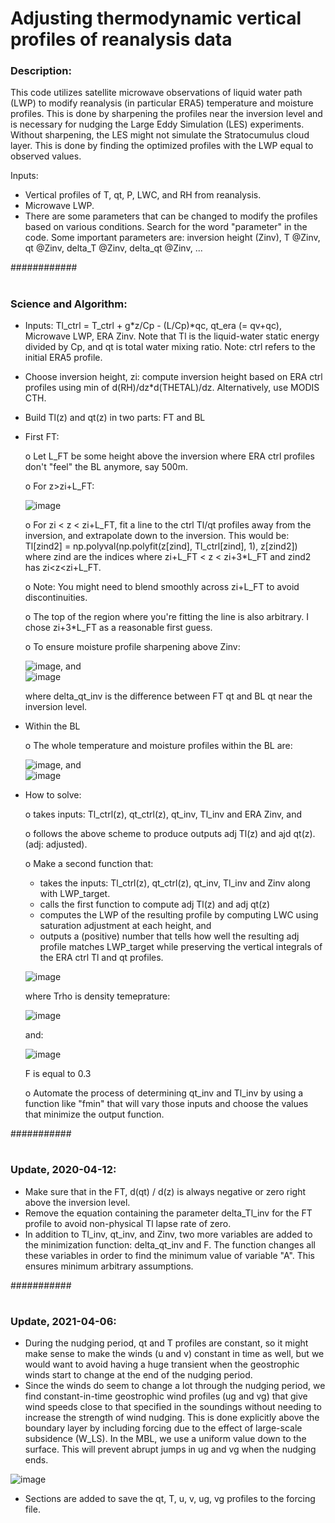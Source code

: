 # Adjusting thermodynamic vertical profiles of reanalysis data

### Description:
This code utilizes satellite microwave observations of liquid water path (LWP) to modify reanalysis (in particular ERA5) temperature and moisture profiles. 
This is done by sharpening the profiles near the inversion level and is necessary for nudging the Large Eddy Simulation (LES) experiments. 
Without sharpening, the LES might not simulate the Stratocumulus cloud layer. This is done by finding the optimized profiles with the LWP equal to observed values.

Inputs:
- Vertical profiles of T, qt, P, LWC, and RH from reanalysis.
- Microwave LWP.
- There are some parameters that can be changed to modify the profiles based on various conditions. Search for the word "parameter" in the code. Some important parameters are: inversion height (Zinv), T @Zinv, qt @Zinv, delta_T @Zinv, delta_qt @Zinv, ...


############
# 
### Science and Algorithm:


- Inputs: Tl_ctrl = T_ctrl + g*z/Cp - (L/Cp)*qc, qt_era (= qv+qc), Microwave LWP, ERA Zinv. Note that Tl is the liquid-water static energy divided by Cp, and
          qt is total water mixing ratio.
          Note: ctrl refers to the initial ERA5 profile.
- Choose inversion height, zi: compute inversion height based on ERA ctrl profiles using min of d(RH)/dz*d(THETAL)/dz. 
                                Alternatively, use MODIS CTH.
- Build Tl(z) and qt(z) in two parts: FT and BL
- First FT: 

   o Let L_FT be some height above the inversion where ERA ctrl profiles don't "feel" the BL anymore, say 500m. 
   
   o For z>zi+L_FT:
   
   ![image](https://user-images.githubusercontent.com/28571068/114354208-c1f22f80-9b22-11eb-80be-0f83fd212239.png)
   
   o For zi < z < zi+L_FT, fit a line to the ctrl Tl/qt profiles away from the inversion, and extrapolate down to the inversion. 
     This would be: Tl[zind2] = np.polyval(np.polyfit(z[zind], Tl_ctrl[zind], 1), z[zind2]) where zind are the indices where zi+L_FT < z < zi+3*L_FT 
     and zind2 has zi<z<zi+L_FT.  
   
   o Note: You might need to blend smoothly across zi+L_FT to avoid discontinuities.  
   
   o The top of the region where you're fitting the line is also arbitrary.  I chose  zi+3*L_FT as a reasonable first guess.

   o To ensure moisture profile sharpening above Zinv:
   
   ![image](https://user-images.githubusercontent.com/28571068/114354720-755b2400-9b23-11eb-9e33-8bf7f2b58b9c.png),  and   
   ![image](https://user-images.githubusercontent.com/28571068/114359502-e51fdd80-9b28-11eb-8b77-2c3397b62526.png)

    where delta_qt_inv is the difference between FT qt and BL qt near the inversion level.    


- Within the BL

  o The whole temperature and moisture profiles within the BL are:
  
  ![image](https://user-images.githubusercontent.com/28571068/114353870-5f992f00-9b22-11eb-971e-3b4117bb60bd.png),  and   
  ![image](https://user-images.githubusercontent.com/28571068/114354023-8e170a00-9b22-11eb-8887-9a104dd91545.png)
  

- How to solve:

  o takes inputs: Tl_ctrl(z), qt_ctrl(z), qt_inv, Tl_inv and ERA Zinv, and

  o follows the above scheme to produce outputs adj Tl(z) and ajd qt(z). (adj: adjusted).  

  o Make a second function that:

     - takes the inputs: Tl_ctrl(z), qt_ctrl(z), qt_inv, Tl_inv and Zinv along with LWP_target.
     - calls the first function to compute adj Tl(z) and adj qt(z)
     - computes the LWP of the resulting profile by computing LWC using saturation adjustment at each height, and
     - outputs a (positive) number that tells how well the resulting adj profile matches LWP_target while preserving the vertical integrals of the ERA ctrl Tl and qt profiles.

     ![image](https://user-images.githubusercontent.com/28571068/114470180-54d2ae80-9ba3-11eb-973c-e9bf943794a3.png)

     where Trho is density temeprature:

     ![image](https://user-images.githubusercontent.com/28571068/114353678-2660bf00-9b22-11eb-8ac2-09bd2a062c7a.png)
  
     and:

     ![image](https://user-images.githubusercontent.com/28571068/114360809-4ac09980-9b2a-11eb-80e7-68c0175d7ad6.png)

     F is equal to 0.3

  o Automate the process of determining qt_inv and Tl_inv by using a function like "fmin" that will vary those inputs and choose the values that minimize the output function. 


###########
# 
### Update, 2020-04-12:

- Make sure that in the FT, d(qt) / d(z) is always negative or zero right above the inversion level.
- Remove the equation containing the parameter delta_Tl_inv for the FT profile to avoid non-physical Tl lapse rate of zero.
- In addition to Tl_inv, qt_inv, and Zinv, two more variables are added to the minimization function: delta_qt_inv and F. The function changes all these variables in order to find the minimum value of variable "A". This ensures minimum arbitrary assumptions.


###########
# 
### Update, 2021-04-06:

- During the nudging period, qt and T profiles are constant, so it might make sense to make the winds (u and v) constant in time as well, but we would want to avoid having a huge transient when the geostrophic winds start to change at the end of the nudging period. 
- Since the winds do seem to change a lot through the nudging period, we find constant-in-time geostrophic wind profiles (ug and vg) that give wind speeds close to that specified in the soundings without needing to increase the strength of wind nudging. This is done explicitly above the boundary layer by including forcing due to the effect of large-scale subsidence (W_LS). In the MBL, we use a uniform value down to the surface. This will prevent abrupt jumps in ug and vg when the nudging ends.

![image](https://user-images.githubusercontent.com/28571068/162072925-216a373f-68f8-41ad-bc0d-b5751ce7001a.png)

- Sections are added to save the qt, T, u, v, ug, vg profiles to the forcing file.
